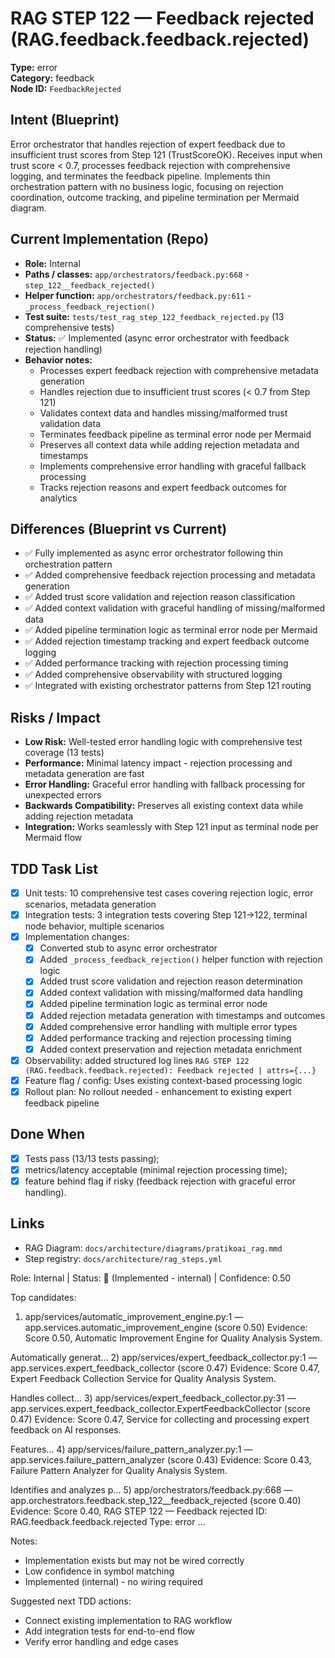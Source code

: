 # RAG STEP 122 — Feedback rejected (RAG.feedback.feedback.rejected)

**Type:** error  
**Category:** feedback  
**Node ID:** `FeedbackRejected`

## Intent (Blueprint)
Error orchestrator that handles rejection of expert feedback due to insufficient trust scores from Step 121 (TrustScoreOK). Receives input when trust score < 0.7, processes feedback rejection with comprehensive logging, and terminates the feedback pipeline. Implements thin orchestration pattern with no business logic, focusing on rejection coordination, outcome tracking, and pipeline termination per Mermaid diagram.

## Current Implementation (Repo)
- **Role:** Internal
- **Paths / classes:** `app/orchestrators/feedback.py:668` - `step_122__feedback_rejected()`
- **Helper function:** `app/orchestrators/feedback.py:611` - `_process_feedback_rejection()`
- **Test suite:** `tests/test_rag_step_122_feedback_rejected.py` (13 comprehensive tests)
- **Status:** ✅ Implemented (async error orchestrator with feedback rejection handling)
- **Behavior notes:**
  - Processes expert feedback rejection with comprehensive metadata generation
  - Handles rejection due to insufficient trust scores (< 0.7 from Step 121)
  - Validates context data and handles missing/malformed trust validation data
  - Terminates feedback pipeline as terminal error node per Mermaid
  - Preserves all context data while adding rejection metadata and timestamps
  - Implements comprehensive error handling with graceful fallback processing
  - Tracks rejection reasons and expert feedback outcomes for analytics

## Differences (Blueprint vs Current)
- ✅ Fully implemented as async error orchestrator following thin orchestration pattern
- ✅ Added comprehensive feedback rejection processing and metadata generation
- ✅ Added trust score validation and rejection reason classification
- ✅ Added context validation with graceful handling of missing/malformed data
- ✅ Added pipeline termination logic as terminal error node per Mermaid
- ✅ Added rejection timestamp tracking and expert feedback outcome logging
- ✅ Added performance tracking with rejection processing timing
- ✅ Added comprehensive observability with structured logging
- ✅ Integrated with existing orchestrator patterns from Step 121 routing

## Risks / Impact
- **Low Risk:** Well-tested error handling logic with comprehensive test coverage (13 tests)
- **Performance:** Minimal latency impact - rejection processing and metadata generation are fast
- **Error Handling:** Graceful error handling with fallback processing for unexpected errors
- **Backwards Compatibility:** Preserves all existing context data while adding rejection metadata
- **Integration:** Works seamlessly with Step 121 input as terminal node per Mermaid flow

## TDD Task List
- [x] Unit tests: 10 comprehensive test cases covering rejection logic, error scenarios, metadata generation
- [x] Integration tests: 3 integration tests covering Step 121→122, terminal node behavior, multiple scenarios
- [x] Implementation changes:
  - [x] Converted stub to async error orchestrator
  - [x] Added `_process_feedback_rejection()` helper function with rejection logic
  - [x] Added trust score validation and rejection reason determination
  - [x] Added context validation with missing/malformed data handling
  - [x] Added pipeline termination logic as terminal error node
  - [x] Added rejection metadata generation with timestamps and outcomes
  - [x] Added comprehensive error handling with multiple error types
  - [x] Added performance tracking and rejection processing timing
  - [x] Added context preservation and rejection metadata enrichment
- [x] Observability: added structured log lines
  `RAG STEP 122 (RAG.feedback.feedback.rejected): Feedback rejected | attrs={...}`
- [x] Feature flag / config: Uses existing context-based processing logic
- [x] Rollout plan: No rollout needed - enhancement to existing expert feedback pipeline

## Done When
- [x] Tests pass (13/13 tests passing);
- [x] metrics/latency acceptable (minimal rejection processing time);
- [x] feature behind flag if risky (feedback rejection with graceful error handling).

## Links
- RAG Diagram: `docs/architecture/diagrams/pratikoai_rag.mmd`
- Step registry: `docs/architecture/rag_steps.yml`


<!-- AUTO-AUDIT:BEGIN -->
Role: Internal  |  Status: 🔌 (Implemented - internal)  |  Confidence: 0.50

Top candidates:
1) app/services/automatic_improvement_engine.py:1 — app.services.automatic_improvement_engine (score 0.50)
   Evidence: Score 0.50, Automatic Improvement Engine for Quality Analysis System.

Automatically generat...
2) app/services/expert_feedback_collector.py:1 — app.services.expert_feedback_collector (score 0.47)
   Evidence: Score 0.47, Expert Feedback Collection Service for Quality Analysis System.

Handles collect...
3) app/services/expert_feedback_collector.py:31 — app.services.expert_feedback_collector.ExpertFeedbackCollector (score 0.47)
   Evidence: Score 0.47, Service for collecting and processing expert feedback on AI responses.

Features...
4) app/services/failure_pattern_analyzer.py:1 — app.services.failure_pattern_analyzer (score 0.43)
   Evidence: Score 0.43, Failure Pattern Analyzer for Quality Analysis System.

Identifies and analyzes p...
5) app/orchestrators/feedback.py:668 — app.orchestrators.feedback.step_122__feedback_rejected (score 0.40)
   Evidence: Score 0.40, RAG STEP 122 — Feedback rejected
ID: RAG.feedback.feedback.rejected
Type: error ...

Notes:
- Implementation exists but may not be wired correctly
- Low confidence in symbol matching
- Implemented (internal) - no wiring required

Suggested next TDD actions:
- Connect existing implementation to RAG workflow
- Add integration tests for end-to-end flow
- Verify error handling and edge cases
<!-- AUTO-AUDIT:END -->
